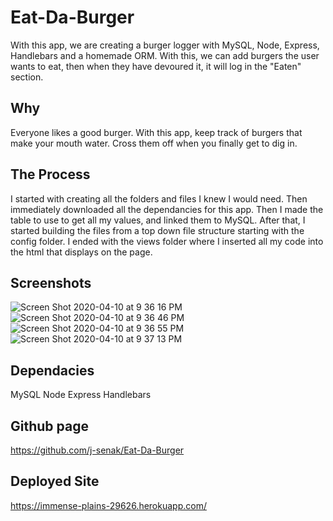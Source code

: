 # Eat-Da-Burger
With this app, we are creating a burger logger with MySQL, Node, Express, Handlebars and a homemade ORM. With this, we can add burgers the user wants to eat, then when they have devoured it, it will log in the "Eaten" section.

## Why
Everyone likes a good burger. With this app, keep track of burgers that make your mouth water. Cross them off when you finally get to dig in.

## The Process
I started with creating all the folders and files I knew I would need. Then immediately downloaded all the dependancies for this app. Then I made the table to use to get all my values, and linked them to MySQL. After that, I started building the files from a top down file structure starting with the config folder. I ended with the views folder where I inserted all my code into the html that displays on the page. 

## Screenshots
![Screen Shot 2020-04-10 at 9 36 16 PM](https://user-images.githubusercontent.com/59843943/89233108-ede20c00-d5b6-11ea-9409-dab46fc284a3.png)
![Screen Shot 2020-04-10 at 9 36 46 PM](https://user-images.githubusercontent.com/59843943/89233120-f89ca100-d5b6-11ea-9b36-efd6281e5e17.png)
![Screen Shot 2020-04-10 at 9 36 55 PM](https://user-images.githubusercontent.com/59843943/89233138-018d7280-d5b7-11ea-8f16-9f55654b3387.png)
![Screen Shot 2020-04-10 at 9 37 13 PM](https://user-images.githubusercontent.com/59843943/89233167-0d793480-d5b7-11ea-8636-103ff30b879b.png)

## Dependacies
MySQL
Node
Express
Handlebars

## Github page
https://github.com/j-senak/Eat-Da-Burger

## Deployed Site
https://immense-plains-29626.herokuapp.com/
